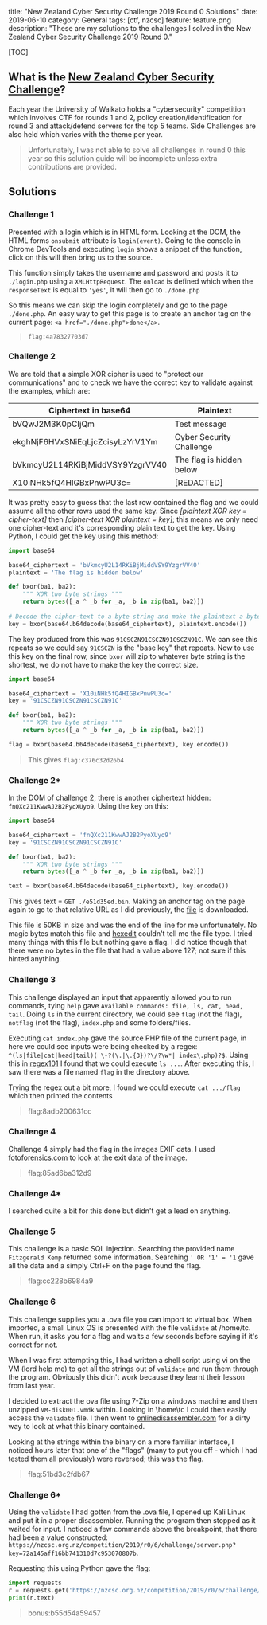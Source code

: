 title: "New Zealand Cyber Security Challenge 2019 Round 0 Solutions"
date: 2019-06-10
category: General
tags: [ctf, nzcsc]
feature: feature.png
description: "These are my solutions to the challenges I solved in the New Zealand Cyber Security Challenge 2019 Round 0."

[TOC]

## What is the [New Zealand Cyber Security Challenge](https://nzcsc.org.nz/)?
Each year the University of Waikato holds a "cybersecurity" competition which involves CTF for rounds 1 and 2, policy creation/identification for round 3 and attack/defend servers for the top 5 teams. Side Challenges are also held which varies with the theme per year.

> Unfortunately, I was not able to solve all challenges in round 0 this year so this solution guide will be incomplete unless extra contributions are provided. 

## Solutions

### Challenge 1
Presented with a login which is in HTML form. Looking at the DOM, the HTML forms `onsubmit` attribute is `login(event)`. Going to the console in Chrome DevTools and executing `login` shows a snippet of the function, click on this will then bring us to the source.

This function simply takes the username and password and posts it to `./login.php` using a `XMLHttpRequest`. The `onload` is defined which when the `responseText` is equal to `'yes'`, it will then go to `./done.php`

So this means we can skip the login completely and go to the page `./done.php`. An easy way to get this page is to create an anchor tag on the current page: `<a href="./done.php">done</a>`.

> `flag:4a78327703d7`

### Challenge 2
We are told that a simple XOR cipher is used to "protect our communications" and to check we have the correct key to validate against the examples, which are:

| Ciphertext in base64             | Plaintext                |
|----------------------------------|--------------------------|
| bVQwJ2M3K0pCIjQm                 | Test message             |
| ekghNjF6HVxSNiEqLjcZcisyLzYrV1Ym | Cyber Security Challenge |
| bVkmcyU2L14RKiBjMiddVSY9YzgrVV40 | The flag is hidden below |
| X10iNHk5fQ4HIGBxPnwPU3c=         | [REDACTED]               |

It was pretty easy to guess that the last row contained the flag and we could assume all the other rows used the same key. Since *[plaintext XOR key = cipher-text]* then *[cipher-text XOR plaintext = key]*; this means we only need one cipher-text and it's corresponding plain text to get the key. Using Python, I could get the key using this method:

```python
import base64

base64_ciphertext = 'bVkmcyU2L14RKiBjMiddVSY9YzgrVV40'
plaintext = 'The flag is hidden below'

def bxor(ba1, ba2):
    """ XOR two byte strings """
    return bytes([_a ^ _b for _a, _b in zip(ba1, ba2)])
    
# Decode the cipher-text to a byte string and make the plaintext a byte string
key = bxor(base64.b64decode(base64_ciphertext), plaintext.encode())
```

The key produced from this was `91CSCZN91CSCZN91CSCZN91C`. We can see this repeats so we could say `91CSCZN` is the "base key" that repeats. Now to use this key on the final row, since `bxor` will zip to whatever byte string is the shortest, we do not have to make the key the correct size.

```python
import base64

base64_ciphertext = 'X10iNHk5fQ4HIGBxPnwPU3c='
key = '91CSCZN91CSCZN91CSCZN91C'

def bxor(ba1, ba2):
    """ XOR two byte strings """
    return bytes([_a ^ _b for _a, _b in zip(ba1, ba2)])

flag = bxor(base64.b64decode(base64_ciphertext), key.encode())
```

> This gives `flag:c376c32d26b4`

### Challenge 2*
In the DOM of challenge 2, there is another ciphertext hidden: `fnQXc211KwwAJ2B2PyoXUyo9`. Using the key on this:

```python
import base64

base64_ciphertext = 'fnQXc211KwwAJ2B2PyoXUyo9'
key = '91CSCZN91CSCZN91CSCZN91C'

def bxor(ba1, ba2):
    """ XOR two byte strings """
    return bytes([_a ^ _b for _a, _b in zip(ba1, ba2)])

text = bxor(base64.b64decode(base64_ciphertext), key.encode())
```

This gives text = `GET ./e51d35ed.bin`. Making an anchor tag on the page again to go to that relative URL as I did previously, the [file](https://nzcsc.org.nz/competition/2019/r0/2/challenge/e51d35ed.bin) is downloaded.

 This file is 50KB in size and was the end of the line for me unfortunately. No magic bytes match this file and [hexedit](https://hexed.it/) couldn't tell me the file type. I tried many things with this file but nothing gave a flag. I did notice though that there were no bytes in the file that had a value above 127; not sure if this hinted anything.

### Challenge 3
This challenge displayed an input that apparently allowed you to run commands, tying `help` gave `Available commands: file, ls, cat, head, tail`. Doing `ls` in the current directory, we could see `flag` (not the flag), `notflag` (not the flag), `index.php` and some folders/files.

Executing `cat index.php` gave the source PHP file of the current page, in here we could see inputs were being checked by a regex: `^(ls|file|cat|head|tail)( \-?(\.|\.{3})?\/?\w*| index\.php)?$`. Using this in [regex101](https://regex101.com/) I found that we could execute `ls ...`. After executing this, I saw there was a file named `flag` in the directory above.

Trying the regex out a bit more, I found we could execute `cat .../flag` which then printed the contents

> flag:8adb200631cc

### Challenge 4
Challenge 4 simply had the flag in the images EXIF data. I used [fotoforensics.com](http://fotoforensics.com/) to look at the exit data of the image.

> flag:85ad6ba312d9

### Challenge 4*
I searched quite a bit for this done but didn't get a lead on anything.

### Challenge 5
This challenge is a basic SQL injection. Searching the provided name `Fitzgerald Kemp` returned some information. Searching `' OR '1' = '1` gave all the data and a simply Ctrl+F on the page found the flag.

> flag:cc228b6984a9


### Challenge 6
This challenge supplies you a .ova file you can import to virtual box. When imported, a small Linux OS is presented with the file `validate` at /home/tc. When run, it asks you for a flag and waits a few seconds before saying if it's correct for not.

When I was first attempting this, I had written a shell script using vi on the VM (lord help me) to get all the strings out of `validate` and run them through the program. Obviously this didn't work because they learnt their lesson from last year.

I decided to extract the ova file using 7-Zip on a windows machine and then unzipped `VM-disk001.vmdk` within. Looking in \home\tc I could then easily access the `validate` file. I then went to [onlinedisassembler.com](https://onlinedisassembler.com/static/home/index.html) for a dirty way to look at what this binary contained.

Looking at the strings within the binary on a more familiar interface, I noticed hours later that one of the "flags" (many to put you off - which I had tested them all previously) were reversed; this was the flag.

> flag:51bd3c2fdb67


### Challenge 6*
Using the `validate` I had gotten from the .ova file, I opened up Kali Linux and put it in a proper disassembler. Running the program then stopped as it waited for input. I noticed a few commands above the breakpoint, that there had been a value constructed: `https://nzcsc.org.nz/competition/2019/r0/6/challenge/server.php?key=72a145aff16bb741310d7c953070807b`.

Requesting this using Python gave the flag:


```python
import requests
r = requests.get('https://nzcsc.org.nz/competition/2019/r0/6/challenge/server.php?key=72a145aff16bb741310d7c953070807b')
print(r.text)
```

> bonus:b55d54a59457
